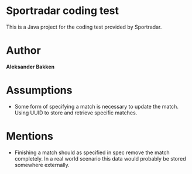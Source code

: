 # Sportradar coding test

This is a Java project for the coding test provided by Sportradar.

# Author

**Aleksander Bakken**

# Assumptions

- Some form of specifying a match is necessary to update the match. Using UUID to store and retrieve specific matches.

# Mentions

- Finishing a match should as specified in spec remove the match completely. In a real world scenario this data would probably be stored somewhere externally.
